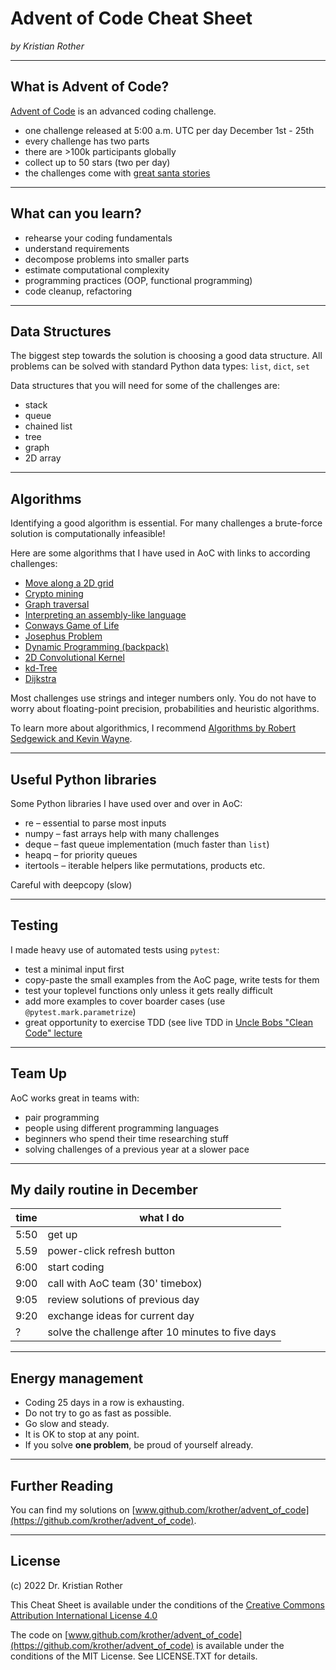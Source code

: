 
# Advent of Code Cheat Sheet

*by Kristian Rother*

----

## What is Advent of Code?

[Advent of Code](https://adventofcode.com/) is an advanced coding challenge.

* one challenge released at 5:00 a.m. UTC per day December 1st - 25th
* every challenge has two parts
* there are >100k participants globally
* collect up to 50 stars (two per day) 
* the challenges come with [great santa stories](https://adventofcode.com/2021/day/1)

----

## What can you learn?

* rehearse your coding fundamentals
* understand requirements
* decompose problems into smaller parts
* estimate computational complexity
* programming practices (OOP, functional programming)
* code cleanup, refactoring

----

## Data Structures

The biggest step towards the solution is choosing a good data structure.
All problems can be solved with standard Python data types: `list`, `dict`, `set`

Data structures that you will need for some of the challenges are:

* stack
* queue
* chained list
* tree
* graph
* 2D array

----

## Algorithms

Identifying a good algorithm is essential. 
For many challenges a brute-force solution is computationally infeasible!

Here are some algorithms that I have used in AoC with links to according challenges:

* [Move along a 2D grid](https://adventofcode.com/2020/day/3)
* [Crypto mining](https://adventofcode.com/2015/day/4)
* [Graph traversal](https://adventofcode.com/2021/day/12)
* [Interpreting an assembly-like language](https://adventofcode.com/2016/day/12)
* [Conways Game of Life](https://adventofcode.com/2020/day/17)
* [Josephus Problem](https://adventofcode.com/2016/day/19)
* [Dynamic Programming (backpack)](https://adventofcode.com/2015/day/19)
* [2D Convolutional Kernel](https://adventofcode.com/2021/day/20)
* [kd-Tree](https://adventofcode.com/2021/day/22)
* [Dijkstra](https://adventofcode.com/2021/day/23)

Most challenges use strings and integer numbers only. 
You do not have to worry about floating-point precision, probabilities and heuristic algorithms.

To learn more about algorithmics, I recommend [Algorithms by Robert Sedgewick and Kevin Wayne](https://algs4.cs.princeton.edu/home/).

----

## Useful Python libraries

Some Python libraries I have used over and over in AoC:

* re – essential to parse most inputs
* numpy – fast arrays help with many challenges
* deque – fast queue implementation (much faster than `list`)
* heapq – for priority queues
* itertools – iterable helpers like permutations, products etc.

Careful with deepcopy (slow)

----

## Testing

I made heavy use of automated tests using `pytest`:

* test a minimal input first
* copy-paste the small examples from the AoC page, write tests for them
* test your toplevel functions only unless it gets really difficult
* add more examples to cover boarder cases (use `@pytest.mark.parametrize`)
* great opportunity to exercise TDD (see live TDD in [Uncle Bobs "Clean Code" lecture](https://www.youtube.com/watch?v=58jGpV2Cg50)

----

## Team Up

AoC works great in teams with:

* pair programming
* people using different programming languages
* beginners who spend their time researching stuff
* solving challenges of a previous year at a slower pace

----

## My daily routine in December

| time | what I do |
|------|-----------|
|  5:50 | get up |
|  5.59 | power-click refresh button |
|  6:00 | start coding |
|  9:00 | call with AoC team (30' timebox) | 
|  9:05 | review solutions of previous day |
|  9:20 | exchange ideas for current day |
|  ? | solve the challenge after 10 minutes to five days | 

----

## Energy management

* Coding 25 days in a row is exhausting. 
* Do not try to go as fast as possible.
* Go slow and steady.
* It is OK to stop at any point.
* If you solve **one problem**, be proud of yourself already.

----

## Further Reading

You can find my solutions on [www.github.com/krother/advent_of_code](https://github.com/krother/advent_of_code). 

----

## License

(c) 2022 Dr. Kristian Rother

This Cheat Sheet is available under the conditions of the [Creative Commons Attribution International License 4.0](https://creativecommons.org/licenses/by/4.0/)

The code on [www.github.com/krother/advent_of_code](https://github.com/krother/advent_of_code) is available under the conditions of the MIT License. See LICENSE.TXT for details.
